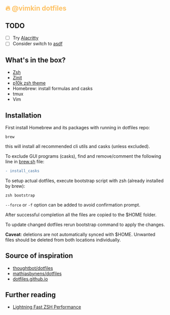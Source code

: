 <h2 style="color: #FEC163;">🔥 @vimkin dotfiles</h2>

## TODO
- [ ] Try [Alacritty](https://github.com/alacritty/alacritty)
- [ ] Consider switch to [asdf](https://asdf-vm.com/)

## What's in the box?
- [Zsh](https://www.zsh.org/)
- [Zinit](https://zdharma.github.io/zinit/wiki/)
- [p10k zsh theme](https://github.com/romkatv/powerlevel10k)
- Homebrew: install formulas and casks
- tmux
- Vim

## Installation

First install Homebrew and its packages with running in dotfiles repo:
```
brew
```
this will install all recommended cli utils and casks (unless excluded).

To exclude GUI programs (casks), find and remove/comment the following line in [brew.sh](brew.sh) file:
```diff
- install_casks
```

To setup actual dotfiles, execute bootstrap script with zsh (already installed by brew):
```
zsh bootstrap
```
`--force` or `-f` option can be added to avoid confirmation prompt.

After successful completion all the files are copied to the $HOME folder.

To update changed dotfiles rerun bootstrap command to apply the changes.

**Caveat**: deletions are not automatically synced with $HOME. Unwanted files should be deleted from both locations individually.

## Source of inspiration
* [thoughtbot/dotfiles](https://github.com/thoughtbot/dotfiles)
* [mathiasbynens/dotfiles](https://github.com/mathiasbynens/dotfiles)
* [dotfiles.github.io](https://dotfiles.github.io/)

## Further reading
* [Lightning Fast ZSH Performance](https://joshghent.com/zsh-speed/)
